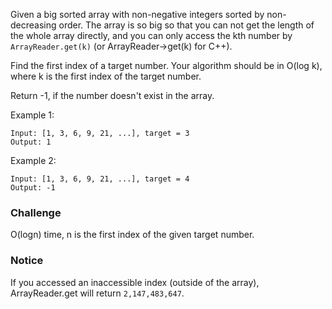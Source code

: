 Given a big sorted array with non-negative integers sorted by non-decreasing order. The array is so big so that you can not get the length of the whole array directly, and you can only access the kth number by `ArrayReader.get(k)` (or ArrayReader->get(k) for C++).

Find the first index of a target number. Your algorithm should be in O(log k), where k is the first index of the target number.

Return -1, if the number doesn't exist in the array.

Example 1:
```
Input: [1, 3, 6, 9, 21, ...], target = 3
Output: 1
```
Example 2:
```
Input: [1, 3, 6, 9, 21, ...], target = 4
Output: -1
```
### Challenge
O(logn) time, n is the first index of the given target number.

### Notice
If you accessed an inaccessible index (outside of the array), ArrayReader.get will return `2,147,483,647`.